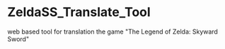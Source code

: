 ZeldaSS_Translate_Tool
======================

web based tool for translation the game "The Legend of Zelda: Skyward Sword"